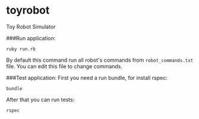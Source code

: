 # toyrobot
Toy Robot Simulator

###Run application:
```
ruby run.rb
```

By default this command run all robot's commands from `robot_commands.txt` file. You can edit this file to change
commands.

###Test application:
First you need a run bundle, for install rspec:
```
bundle
```

After that you can run tests:
```
rspec
```
